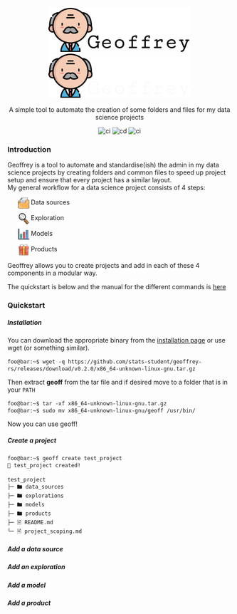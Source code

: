 <p align="center">
    <img src="docs/src/static/images/geoffrey-logo.png#gh-light-mode-only">
    <img src="docs/src/static/images/geoffrey-logo-dark.png#gh-dark-mode-only">
</p>
<p align="center">
A simple tool to automate the creation of some folders and files for my
data science projects
</p>

<p align="center">
    <img src="https://github.com/stats-student/geoffrey-rs/actions/workflows/ci.yml/badge.svg" alt="ci">
    <img src="https://github.com/stats-student/geoffrey-rs/actions/workflows/cd.yml/badge.svg" alt="cd">
    <img src="https://github.com/stats-student/geoffrey-rs/actions/workflows/docs.yml/badge.svg" alt="ci">
</p>

<h3>Introduction</h3>
Geoffrey is a tool to automate and standardise(ish) the admin in my data science projects by creating folders and common files to speed up project setup and ensure that every project has a similar layout.
<br>
My general workflow for a data science project consists of 4 steps:
  
<ul style="list-style: none;">
  <li style="margin-bottom: 10px;">
    <img src="docs/src/static/images/folder.png" height="25px" width="25px" style="vertical-align: middle;">  Data sources 
  </li>
  <li style="margin-bottom: 10px;">
    <img src="docs/src/static/images/magnifying-glass.png" height="25px" width="25px" style="vertical-align: middle;"> Exploration
  </li>
  <li style="margin-bottom: 10px;">
    <img src="docs/src/static/images/bar-chart.png" height="25px" width="25px" style="vertical-align: middle;"> Models
  </li>
  <li>
    <img src="docs/src/static/images/gift-box.png" height="25px" width="25px" style="vertical-align: middle;"> Products
  </li>
</ul>

Geoffrey allows you to create projects and add in each of these 4 components in a modular way.

The quickstart is below and the manual for the different commands is <a href="docs/src/geoff.md">here</a>

<h3>Quickstart</h3>
<h5>Installation</h5>
You can download the appropriate binary from the <a href="https://github.com/stats-student/geoffrey-rs/releases/download/v0.2.0/x86_64-unknown-linux-gnu.tar.gz">installation page</a> or use wget (or something similar).

```shell
foo@bar:~$ wget -q https://github.com/stats-student/geoffrey-rs/releases/download/v0.2.0/x86_64-unknown-linux-gnu.tar.gz
```

Then extract **geoff** from the tar file and if desired move to a folder that is in your `PATH`

```shell
foo@bar:~$ tar -xf x86_64-unknown-linux-gnu.tar.gz
foo@bar:~$ sudo mv x86_64-unknown-linux-gnu/geoff /usr/bin/
```

Now you can use geoff!

<h5>Create a project</h5>

```shell
foo@bar:~$ geoff create test_project
🚀 test_project created!

test_project
├─ 🖿 data_sources
├─ 🖿 explorations
├─ 🖿 models
├─ 🖿 products
├─ 🗎 README.md
└─ 🗎 project_scoping.md
```

<h5>Add a data source</h5>
<h5>Add an exploration</h5>
<h5>Add a model</h5>
<h5>Add a product</h5>
